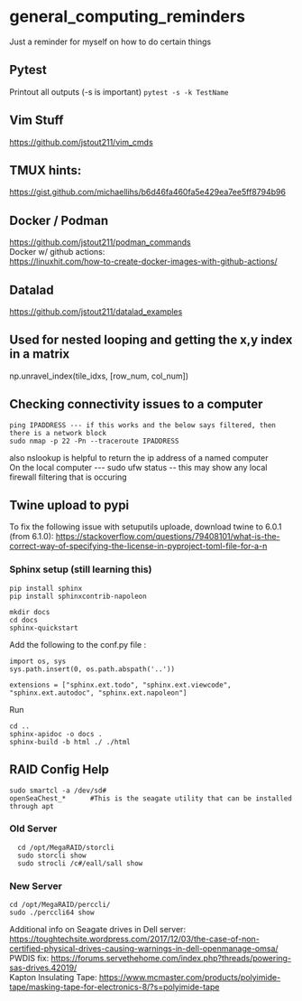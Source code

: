 # general_computing_reminders
Just a reminder for myself on how to do certain things

## Pytest
Printout all outputs (-s is important)
`pytest -s -k TestName`

## Vim Stuff
https://github.com/jstout211/vim_cmds

## TMUX hints:
https://gist.github.com/michaellihs/b6d46fa460fa5e429ea7ee5ff8794b96

## Docker / Podman
https://github.com/jstout211/podman_commands  <br>
Docker w/ github actions: <br>
https://linuxhit.com/how-to-create-docker-images-with-github-actions/

## Datalad
https://github.com/jstout211/datalad_examples

## Used for nested looping and getting the x,y index in a matrix
np.unravel_index(tile_idxs, [row_num, col_num])

## Checking connectivity issues to a computer
```
ping IPADDRESS --- if this works and the below says filtered, then there is a network block
sudo nmap -p 22 -Pn --traceroute IPADDRESS
```
also nslookup is helpful to return the ip address of a named computer <br>
On the local computer --- sudo ufw status -- this may show any local firewall filtering that is occuring <br>

## Twine upload to pypi
To fix the following issue with setuputils uploade, download twine to 6.0.1 (from 6.1.0): https://stackoverflow.com/questions/79408101/what-is-the-correct-way-of-specifying-the-license-in-pyproject-toml-file-for-a-n


### Sphinx setup (still learning this)
`pip install sphinx` <br>
`pip install sphinxcontrib-napoleon` <br>
```
mkdir docs
cd docs
sphinx-quickstart
```

Add the following to the conf.py file :
```
import os, sys
sys.path.insert(0, os.path.abspath('..'))

extensions = ["sphinx.ext.todo", "sphinx.ext.viewcode", "sphinx.ext.autodoc", "sphinx.ext.napoleon"]  
```

Run 
```
cd ..
sphinx-apidoc -o docs .
sphinx-build -b html ./ ./html
``` 

## RAID Config Help
```
sudo smartcl -a /dev/sd#
openSeaChest_*      #This is the seagate utility that can be installed through apt
```
### Old Server
```
  cd /opt/MegaRAID/storcli
  sudo storcli show
  sudo strocli /c#/eall/sall show
```
### New Server
```
cd /opt/MegaRAID/perccli/
sudo ./perccli64 show
```

Additional info on Seagate drives in Dell server: https://toughtechsite.wordpress.com/2017/12/03/the-case-of-non-certified-physical-drives-causing-warnings-in-dell-openmanage-omsa/ <br>
PWDIS  fix: https://forums.servethehome.com/index.php?threads/powering-sas-drives.42019/ <br>
Kapton Insulating Tape: https://www.mcmaster.com/products/polyimide-tape/masking-tape-for-electronics-8/?s=polyimide-tape <br>








